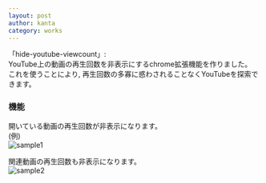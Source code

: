 ```yaml
---
layout: post
author: kanta
category: works
---
```


「hide-youtube-viewcount」:  
YouTube上の動画の再生回数を非表示にするchrome拡張機能を作りました。  
これを使うことにより, 再生回数の多寡に惑わされることなくYouTubeを探索できます。

### 機能
開いている動画の再生回数が非表示になります。  
(例)  
![sample1](/neginex/assets/images/hide-youtube-viewcount/sample1.png)
  

関連動画の再生回数も非表示になります。  
![sample2](/neginex/assets/images/hide-youtube-viewcount/sample2.png)
